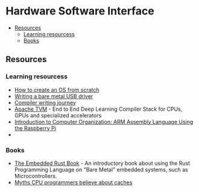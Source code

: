 # Hardware Software Interface

- [Resources](#resources)
  - [Learning resourcess](#learning-resourcess)
  - [Books](#books)

## Resources

### Learning resourcess

- [How to create an OS from scratch](https://github.com/cfenollosa/os-tutorial)
- [Writing a bare metal USB driver](http://kevincuzner.com/2014/12/12/teensy-3-1-bare-metal-writing-a-usb-driver/)
- [Compiler writing journey](https://github.com/DoctorWkt/acwj)
- [Apache TVM](https://tvm.apache.org/) - End to End Deep Learning Compiler Stack for CPUs, GPUs and specialized accelerators
- [Introduction to Computer Organization: ARM Assembly Language Using the Raspberry Pi](http://bob.cs.sonoma.edu/IntroCompOrg-RPi/intro-co-rpi.html)
- 

### Books

- [The Embedded Rust Book](https://rust-embedded.github.io/book/intro/index.html) - An introductory book about using the Rust Programming Language on "Bare Metal" embedded systems, such as Microcontrollers.
- [Myths CPU programmers believe about caches](https://software.rajivprab.com/2018/04/29/myths-programmers-believe-about-cpu-caches/)
